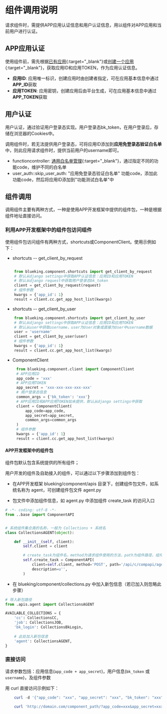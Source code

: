 # 组件调用说明

请求组件时，需提供APP应用认证信息和用户认证信息，用以组件对APP应用和当前用户进行认证。

## APP应用认证
使用组件前，需先根据[已有应用](/app/list/){:target="_blank"}或[创建一个应用](/app/create/){:target="_blank"}，获取应用ID和应用TOKEN，作为应用认证信息。

- **应用ID**: 应用唯一标识，创建应用时由创建者指定，可在应用基本信息中通过**APP_ID**获取
- **应用TOKEN**: 应用密钥，创建应用后由平台生成，可在应用基本信息中通过**APP_TOKEN**获取

## 用户认证
用户认证，通过验证用户登录态实现。用户登录态bk_token，在用户登录后，存储在浏览器的Cookies中。

调用组件时，若无法提供用户登录态，可将应用ID添加到**应用免登录态验证白名单**中，则此应用请求组件时，提供当前用户的username即可。

- functioncontroller: [通用白名单管理](/admin/bkcore/functioncontroller/){:target="_blank"}，通过指定不同的功能code，维护不同的白名单
- user_auth::skip_user_auth: "应用免登录态验证白名单" 功能code，添加此功能code，然后将应用ID添加到"功能测试白名单"中

## 组件调用

调用组件主要有两种方式，一种是使用APP开发框架中提供的组件包，一种是根据组件地址直接访问。

### 利用APP开发框架中的组件包访问组件

使用组件包访问组件有两种方式，shortcuts或ComponentClient。使用示例如下：

- shortcuts -- get_client_by_request
```python

    from blueking.component.shortcuts import get_client_by_request
    # 默认从django settings中获取APP认证信息：应用ID和应用TOKEN
    # 默认从django request中获取用户登录态bk_token
    client = get_client_by_request(request)
    # 组件参数
    kwargs = {'app_id': 1}
    result = client.cc.get_app_host_list(kwargs)
```

- shortcuts -- get_client_by_user
```python
    from blueking.component.shortcuts import get_client_by_user
    # 默认从django settings中获取APP认证信息：应用ID和应用TOKEN
    # 默认从user中获取username，user为User对象或直接为User中username数据
    user = 'username'
    client = get_client_by_user(user)
    # 组件参数
    kwargs = {'app_id': 1}
    result = client.cc.get_app_host_list(kwargs)
```

- ComponentClient
```python
     from blueking.component.client import ComponentClient
     # APP应用ID
     app_code = 'xxx' 
     # APP应用TOKEN
     app_secret = 'xxx-xxx-xxx-xxx-xxx' 
     # 用户登录态信息
     common_args = {'bk_token': 'xxx'}
     # APP应用ID和APP应用TOKEN如未提供，默认从django settings中获取
     client = ComponentClient(
         app_code=app_code, 
         app_secret=app_secret, 
         common_args=common_args
     )
     # 组件参数
     kwargs = {'app_id': 1}
     result = client.cc.get_app_host_list(kwargs)
```

#### APP开发框架中的组件包

组件包默认包含系统提供的所有组件；

用户开发的组件及自助接入的组件，可以通过以下步骤添加到组件包：

- 在APP开发框架 blueking/component/apis 目录下，创建组件包文件，如系统名称为 agent，可创建组件包文件 agent.py

- 包文件中添加组件信息，如 agent.py 中添加组件 create_task 的访问入口

```python
# -*- coding: utf-8 -*-
from ..base import ComponentAPI


# 系统组件集合类的名称，一般为 Collections + 系统名
class CollectionsAGENT(object):

    def __init__(self, client):
        self.client = client

        # create_task为组件名，method为请求组件使用的方法，path为组件路径，组件域名为系统默认域名
        self.create_task = ComponentAPI(
            client=self.client, method='POST', path='/api/c/compapi/agent/create_task/',
            description=u'',
        )
```

- 在 blueking/component/collections.py 中加入新包信息（若已加入则忽略此步骤）

```python
# 导入新包路径
from .apis.agent import CollectionsAGENT 

AVAILABLE_COLLECTIONS = {
    'cc': CollectionsCC,
    'job': CollectionsJOB,
    'bk_login': CollectionsBkLogin,
    
    # 此处加入新包信息
    'agent': CollectionsAGENT,
}
```


### 直接访问

请求参数包括：应用信息(`app_code + app_secret`)，用户信息(`bk_token` 或 `username`)，及组件参数

用 curl 直接访问示例如下：

```powershell
    curl -d '{"app_code": "xxx", "app_secret": "xxx", "bk_token": "xxx", "app_id": 1}' 'http://domain.com/component_path/'

    curl 'http://domain.com/component_path/?app_code=xxx&app_secret=xxx&bk_token=xxx&app_id=1'   # 数据需urlencode编码

```
